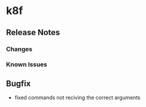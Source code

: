 # k8f 
## Release Notes
### Changes
<!-- ### Known Issues -->
### Known Issues
<!-- ## Contributors -->
## Bugfix
- fixed commands not reciving the correct arguments
<!-- ## Braking changes -->     
